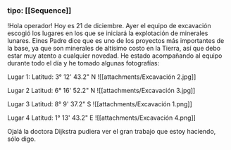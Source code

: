 ### tipo: [[Sequence]]
!Hola operador!
Hoy es 21 de diciembre. 
Ayer el equipo de excavación escogió los lugares en los que se iniciará la explotación de minerales lunares. Eines Padre dice que es uno de los proyectos más importantes de la base, ya que son minerales de altísimo costo en la Tierra, así que debo estar muy atento a cualquier novedad. He estado acompañando al equipo durante todo el día y he tomado algunas fotografías:

Lugar 1: 
Latitud: 3° 12' 43.2" N
![[attachments/Excavación 2.jpg]]

Lugar 2
Latitud: 6° 16' 52.2" N
![[attachments/Excavación 3.jpg]]

Lugar 3
Latitud: 8° 9' 37.2" S
![[attachments/Excavación 1.png]]

Lugar 4
Latitud: 1° 13' 43.2" E
![[attachments/Excavación 4.png]]

Ojalá la doctora Dijkstra pudiera ver el gran trabajo que estoy haciendo, sólo digo. 
